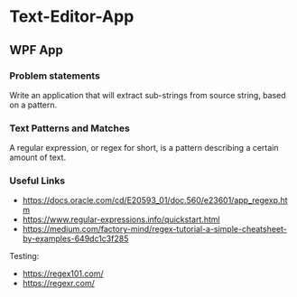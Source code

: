 # Text-Editor-App
## WPF App
### Problem statements
Write an application that will extract sub-strings from source string, based on a pattern.

### Text Patterns and Matches
A regular expression, or regex for short, is a pattern describing a certain amount of text.

### Useful Links
- https://docs.oracle.com/cd/E20593_01/doc.560/e23601/app_regexp.htm
- https://www.regular-expressions.info/quickstart.html
- https://medium.com/factory-mind/regex-tutorial-a-simple-cheatsheet-by-examples-649dc1c3f285

Testing:
- https://regex101.com/
- https://regexr.com/

